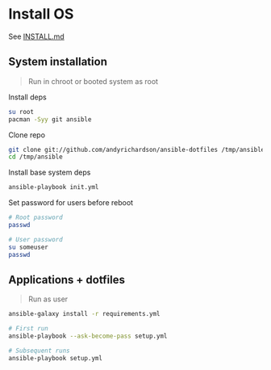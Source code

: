 # Install OS

See [INSTALL.md](./INSTALL.md)

## System installation

> Run in chroot or booted system as root

Install deps

```sh
su root
pacman -Syy git ansible
```

Clone repo

```sh
git clone git://github.com/andyrichardson/ansible-dotfiles /tmp/ansible
cd /tmp/ansible
```

Install base system deps

```sh
ansible-playbook init.yml
```

Set password for users before reboot

```sh
# Root password
passwd

# User password
su someuser
passwd
```

## Applications + dotfiles

> Run as user

```sh
ansible-galaxy install -r requirements.yml
```

```sh
# First run
ansible-playbook --ask-become-pass setup.yml

# Subsequent runs
ansible-playbook setup.yml
```